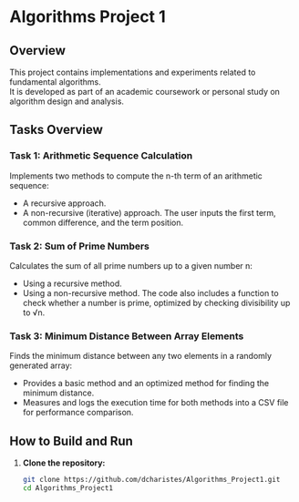 # Algorithms Project 1

## Overview

This project contains implementations and experiments related to fundamental algorithms.  
It is developed as part of an academic coursework or personal study on algorithm design and analysis.

## Tasks Overview

### Task 1: Arithmetic Sequence Calculation
Implements two methods to compute the n-th term of an arithmetic sequence:
- A recursive approach.
- A non-recursive (iterative) approach.
The user inputs the first term, common difference, and the term position.

### Task 2: Sum of Prime Numbers
Calculates the sum of all prime numbers up to a given number n:
- Using a recursive method.
- Using a non-recursive method. 
The code also includes a function to check whether a number is prime, optimized by checking divisibility up to √n.

### Task 3: Minimum Distance Between Array Elements
Finds the minimum distance between any two elements in a randomly generated array:
- Provides a basic method and an optimized method for finding the minimum distance.
- Measures and logs the execution time for both methods into a CSV file for performance comparison.

## How to Build and Run

1. **Clone the repository:**
   ```bash
   git clone https://github.com/dcharistes/Algorithms_Project1.git
   cd Algorithms_Project1
   ```
